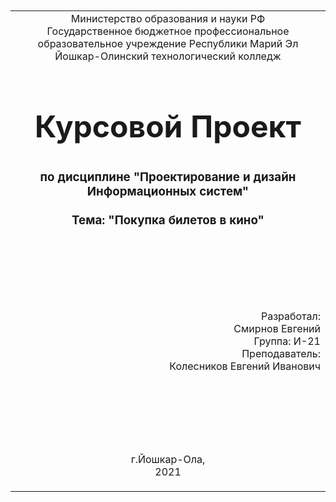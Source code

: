 <table style="width: 100%;">
  <tr>
    <td style="text-align: center; border: none;">
    Министерство образования и науки РФ<br>
Государственное бюджетное профессиональное образовательное учреждение Республики Марий Эл<br>
Йошкар-Олинский технологический колледж
</td>
  </tr>
  <tr>
    <td style="text-align: center; border: none; height: 15em;">
    <h2 style="font-size:3em;">Курсовой Проект</h2>
      <h3>по дисциплине "Проектирование и дизайн Информационных систем"<br><br> Тема:<b> "Покупка билетов в кино"<b> </h3></td>
  </tr>
  <tr>
    <br><br><td style="text-align: right; border: none; height: 20em;">
      Разработал:<br/>
      Смирнов Евгений<br>
      Группа: И-21<br>
      Преподаватель:<br>
      Колесников Евгений Иванович
    </td>
  </tr>
  <tr>
    <td style="text-align: center; border: none; height: 5em;">
    г.Йошкар-Ола,<br> 2021</td>
  </tr>
</table>